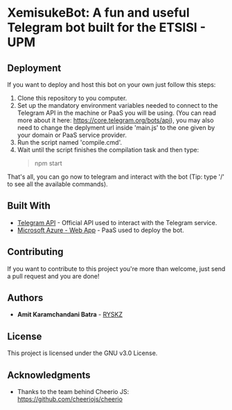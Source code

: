 # XemisukeBot: A fun and useful Telegram bot built for the ETSISI - UPM

## Deployment
If you want to deploy and host this bot on your own just follow this steps:
1. Clone this repository to you computer.
2. Set up the mandatory environment variables needed to connect to the Telegram API in the machine or PaaS you will be using. (You can read more about it here: https://core.telegram.org/bots/api), you may also need to change the deplyment url inside 'main.js' to the one given by your domain or PaaS service provider.
3. Run the script named 'compile.cmd'.
4. Wait until the script finishes the compilation task and then type:
    > npm start

That's all, you can go now to telegram and interact with the bot (Tip: type '/' to see all the available commands).

## Built With

* [Telegram API](https://core.telegram.org/) - Official API used to interact with the Telegram service.
* [Microsoft Azure - Web App](https://azure.microsoft.com/es-es/services/app-service/web/) - PaaS used to deploy the bot.

## Contributing

If you want to contribute to this project you're more than welcome, just send a pull request and you are done!

## Authors

* **Amit Karamchandani Batra** - [RYSKZ](https://github.com/RYSKZ)

## License

This project is licensed under the GNU v3.0 License.

## Acknowledgments

* Thanks to the team behind Cheerio JS: https://github.com/cheeriojs/cheerio
